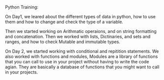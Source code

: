 Python Training:

On Day1, we leared about the different types of data in python, how to use them and how to change and check the type of a variable.

Then we started working on Arithmatic operaions, and on string formatting and concatenation.
Then we worked with lists, Dictinaries, and sets and ranges, and how to check Mutable and immutable types.

On Day 2, we started working with conditional and repitition statements. 
We also worked with functions and modules, Modules are a library of functions that you can call to use in your project without having to write the code agian.
They are basically a database of functions that you might want to call in your projects.
